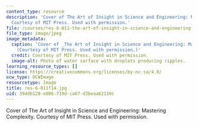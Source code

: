 ```yaml
---
content_type: resource
description: 'Cover of The Art of Insight in Science and Engineering: Mastering Complexity.
  Courtesy of MIT Press. Used with permission.'
file: /courses/res-6-011-the-art-of-insight-in-science-and-engineering-mastering-complexity-fall-2014/394db128e086710dca67d3beaa62116c_res-6-011f14.jpg
file_type: image/jpeg
image_metadata:
  caption: 'Cover of _The Art of Insight in Science and Engineering: Mastering Complexity_.
    (Courtesy of MIT Press. Used with permission.)'
  credit: Courtesy of MIT Press. Used with permission.
  image-alt: Photo of water surface with droplets producing ripples.
learning_resource_types: []
license: https://creativecommons.org/licenses/by-nc-sa/4.0/
ocw_type: OCWImage
resourcetype: Image
title: res-6-011f14.jpg
uid: 394db128-e086-710d-ca67-d3beaa62116c
---
```

Cover of The Art of Insight in Science and Engineering: Mastering Complexity. Courtesy of MIT Press. Used with permission.